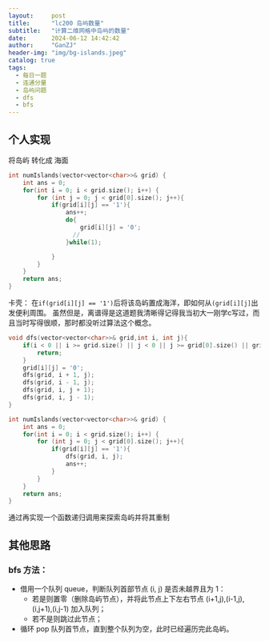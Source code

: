 ```yaml
---
layout:     post
title:      "lc200 岛屿数量"
subtitle:   "计算二维网格中岛屿的数量"
date:       2024-06-12 14:42:42
author:     "GanZJ"
header-img: "img/bg-islands.jpeg"
catalog: true
tags:
  - 每日一题
  - 连通分量
  - 岛屿问题
  - dfs
  - bfs
---
```




## 个人实现

将岛屿 转化成 海面 

```cpp
int numIslands(vector<vector<char>>& grid) {
    int ans = 0;
    for(int i = 0; i < grid.size(); i++) {
        for (int j = 0; j < grid[0].size(); j++){
            if(grid[i][j] == '1'){
                ans++;
                do{
                    grid[i][j] = '0';
                  //
                }while(1);

            }
        }
    }  
    return ans;     
}
```

卡壳： 在`if(grid[i][j] == '1')`后将该岛屿置成海洋，即如何从`(grid[i][j]`出发便利周围。 虽然但是，离谱得是这道题我清晰得记得我当初大一刚学c写过，而且当时写得很顺，那时都没听过算法这个概念。



```cpp
void dfs(vector<vector<char>>& grid,int i, int j){
    if(i < 0 || i >= grid.size() || j < 0 || j >= grid[0].size() || grid[i][j] == '0'){
        return;
    }
    grid[i][j] = '0';
    dfs(grid, i + 1, j);
    dfs(grid, i - 1, j);
    dfs(grid, i, j + 1);
    dfs(grid, i, j - 1);
}

int numIslands(vector<vector<char>>& grid) {
    int ans = 0;
    for(int i = 0; i < grid.size(); i++) {
        for (int j = 0; j < grid[0].size(); j++){
            if(grid[i][j] == '1'){
                dfs(grid, i, j);
                ans++;
            }
        }
    }  
    return ans;     
}
```

通过再实现一个函数递归调用来探索岛屿并将其重制

## 其他思路

### bfs 方法：

- 借用一个队列 queue，判断队列首部节点 (i, j) 是否未越界且为 1：
  - 若是则置零（删除岛屿节点），并将此节点上下左右节点 (i+1,j),(i-1,j),(i,j+1),(i,j-1) 加入队列；
  - 若不是则跳过此节点；
- 循环 pop 队列首节点，直到整个队列为空，此时已经遍历完此岛屿。







